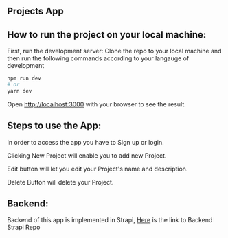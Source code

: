 ## Projects App
## How to run the project on your local machine:

First, run the development server:
Clone the repo to your local machine and then run the following commands according to your langauge of development

```bash
npm run dev
# or
yarn dev
```
Open [http://localhost:3000](http://localhost:3000) with your browser to see the result.

## Steps to use the App:

In order to access the app you have to Sign up or login.

Clicking New Project will enable you to add new Project.

Edit button will let you edit your Project's name and description.

Delete Button will delete your Project.


## Backend:

Backend of this app is implemented in Strapi, [Here]() is the link to Backend Strapi Repo


